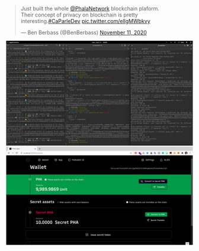 <blockquote class="twitter-tweet"><p lang="en" dir="ltr">Just built the whole <a href="https://twitter.com/PhalaNetwork?ref_src=twsrc%5Etfw">@PhalaNetwork</a> blockchain plaform.<br>Their concept of privacy on blockchain is pretty interesting.<a href="https://twitter.com/hashtag/CaParleDev?src=hash&amp;ref_src=twsrc%5Etfw">#CaParleDev</a> <a href="https://t.co/ellgMWbkvy">pic.twitter.com/ellgMWbkvy</a></p>&mdash; Ben Berbass (@BenBerbass) <a href="https://twitter.com/BenBerbass/status/1326316312939868162?ref_src=twsrc%5Etfw">November 11, 2020</a></blockquote> <script async src="https://platform.twitter.com/widgets.js" charset="utf-8"></script>
<img src="Screenshot_from_2020-11-11_00-08-23.png">
<img src="Screenshot_from_2020-11-11_00-58-03.png">
